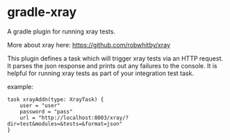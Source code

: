 # gradle-xray
A gradle plugin for running xray tests.

More about xray here: https://github.com/robwhitby/xray

This plugin defines a task which will trigger xray tests via an HTTP request.  It parses the json response and prints out any failures to the console.  It is helpful for running xray tests as part of your integration test task.

example:

    task xrayAddn(type: XrayTask) {
        user = "user"
        password = "pass"
        url = "http://localhost:8003/xray/?dir=test&modules=&tests=&format=json"
    }
